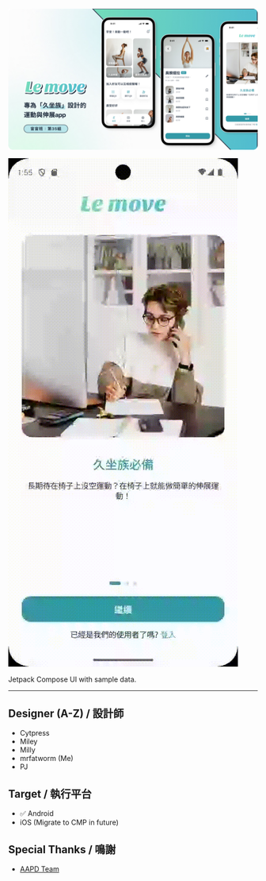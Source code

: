 ![LeMoveBanner](https://raw.githubusercontent.com/mrfatworm/Le-Move-Android/main/screenshot/Cover.jpg)

![LeMoveBanner](https://raw.githubusercontent.com/mrfatworm/Le-Move-Android/main/screenshot/Screen_recording_pager.gif)

Jetpack Compose UI with sample data.

---
## Designer (A-Z) / 設計師
- Cytpress
- Miley
- Milly
- mrfatworm (Me)
- PJ

## Target / 執行平台
- ✅ Android 
- iOS (Migrate to CMP in future)

## Special Thanks / 鳴謝
* [AAPD Team](https://medium.com/as-a-product-designer)
